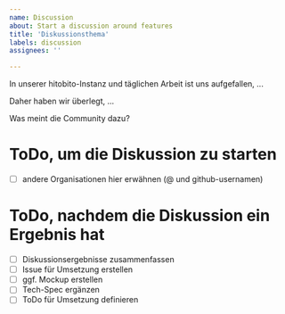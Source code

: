 ```yaml
---
name: Discussion
about: Start a discussion around features
title: 'Diskussionsthema'
labels: discussion
assignees: ''

---
```


In unserer hitobito-Instanz und täglichen Arbeit ist uns aufgefallen, ...

Daher haben wir überlegt, ...

Was meint die Community dazu?

# ToDo, um die Diskussion zu starten

- [ ] andere Organisationen hier erwähnen (@ und github-usernamen)

# ToDo, nachdem die Diskussion ein Ergebnis hat

- [ ] Diskussionsergebnisse zusammenfassen
- [ ] Issue für Umsetzung erstellen
- [ ] ggf. Mockup erstellen
- [ ] Tech-Spec ergänzen
- [ ] ToDo für Umsetzung definieren
